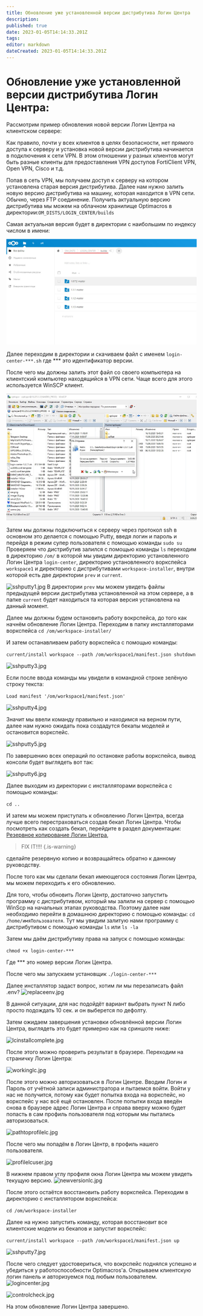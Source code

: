 ```yaml
---
title: Обновление уже установленной версии дистрибутива Логин Центра
description: 
published: true
date: 2023-01-05T14:14:33.201Z
tags: 
editor: markdown
dateCreated: 2023-01-05T14:14:33.201Z
---
```


# Обновление уже установленной версии дистрибутива Логин Центра:

Рассмотрим пример обновления новой версии Логин Центра на клиентском сервере:

Как правило, почти у всех клиентов в целях безопасности, нет прямого доступа к серверу и установка новой версии 
дистрибутива начинается в подключения к сети VPN. В этом отношении у разных клиентов могут быть разные клиенты для 
предоставления VPN доступов FortiClient VPN, Open VPN, Cisco и т.д.

Попав в сеть VPN, мы получаем доступ к серверу на котором установлена старая версия дистрибутива. Далее нам нужно залить
 новую версию дистрибутива на машину, которая находится в VPN сети. Обычно, через FTP соединение. Получить актуальную 
 версию дистрибутива мы можем на облачном хранилище Optimacros в директории:```OM_DISTS/LOGIN_CENTER/builds```

Самая актуальная версия будет в директории с наибольшим по индексу числом в имени:

![lastdistrlc.jpg](/login-center/lastdistrlc.jpg)

Далее переходим в директории и скачиваем файл с именем ```login-center-***.sh``` где *** это идентификатор версии.

После чего мы должны залить этот файл со своего компьютера на клиентский компьютер находящийся в VPN сети. Чаще всего 
для этого используется WinSCP клиент.

![uploadlc.jpg](/login-center/uploadlc.jpg)
 
Затем мы должны подключиться к серверу через протокол ssh в основном это делается с помощью Putty, введя логин и пароль 
и перейдя в режим супер пользователя с помощью команды ```sudo su``` Проверяем что дистрибутив залился с помощью команды
```ls``` переходим в директорию ```/om/``` в которой мы увидим директорию установленного Логин Центра 
```login-center```, директорию установленного воркспейса ```workspace1``` и директорию с дистрибутивами 
```workspace-installer```, внутри которой есть две директории ```prev``` и ```current```.

![sshputty1.jpg](/maintenance/sshputty1.jpg)
В директории ```prev``` мы можем увидеть файлы предыдущей версии дистрибутива установленной на этом сервере, а в папке 
```current``` будет находиться та которая версия установлена на данный момент.

Далее мы должны будем остановить работу вокрспейса, до того как начнём обновление Логин Центра.
Переходим в папку инсталляторами воркспейса
```cd /om/workspace-installer/```
 
И затем останавливаем работу воркспейса с помощью команды:
 
```current/install workspace --path /om/workspace1/manifest.json shutdown```

![sshputty3.jpg](/maintenance/sshputty3.jpg)

Если после ввода команды мы увидели в командной строке зелёную строку текста: 

```Load manifest '/om/workspace1/manifest.json'```

![sshputty4.jpg](/maintenance/sshputty4.jpg)

Значит мы ввели команду правильно и находимся на верном пути, далее нам нужно ожидать пока создадутся бекапы моделей и 
остановится воркспейс.

![sshputty5.jpg](/maintenance/sshputty5.jpg)

По завершению всех операций по остановке работы воркспейса, вывод консоли будет выглядеть вот так:

![sshputty6.jpg](/maintenance/sshputty6.jpg)

Далее выходим из директории с инсталляторами воркспейса с помощью команды:

`cd ..`

И затем мы можем приступать к обновлению Логин Центра, всегда лучше всего перестраховаться создав бекап Логин Центра.
Чтобы посмотреть как создать бекап, перейдите в раздел документации: [Резервное копирование Логин Центра](reserveLc.md),

> FIX IT!!!!
{.is-warning}

сделайте резервную копию и возвращайтесь обратно к данному руководству.

После того как мы сделали бекап имеющегося состояния Логин Центра, мы можем переходить к его обновлению.

Для того, чтобы обновить Логин Центр, достаточно запустить программу с дистрибутивом, который мы залили на сервер с 
помощью WinScp на начальных этапах руководства. Поэтому далее нам необходимо перейти в домашнюю директорию с помощью 
команды: `cd /home/имяПользователя`. Тут мы увидим залитую нами программу с дистрибутивом с помощью команды `ls` или 
`ls -la`

Затем мы даём дистрибутиву права на запуск с помощью команды: 

```chmod +x login-center-***```

Где *** это номер версии Логин Центра.

После чего мы запускаем установщик `./login-center-***`

Далее инсталлятор задаст вопрос, хотим ли мы перезаписать файл .env?
![replaceenv.jpg](/login-center/replaceenv.jpg)

В данной ситуации, для нас подойдёт вариант выбрать пункт N либо просто подождать 10 сек. и он выберется по дефолту.

Затем ожидаем завершения установки обновлённой версии Логин Центра, выглядеть это будет примерно как на сриншоте ниже:

![lcinstallcomplete.jpg](/login-center/lcinstallcomplete.jpg)

После этого можно проверить результат в браузере. Переходим на страничку Логин Центра:

![workinglc.jpg](/login-center/workinglc.jpg)


После этого можно авторизоваться в Логин Центре. Вводим Логин и Пароль от учётной записи администратора и пытаемся 
войти. Войти у нас не получится, потому как будет попытка входа на воркспейс, но воркспейс у нас всё ещё остановлен.
После попытки входа введён снова в браузере адрес Логин Центра и справа вверху можно будет попасть в сам профиль 
пользователя под которым мы пытались авторизоваться.

![pathtoprofilelc.jpg](/login-center/pathtoprofilelc.jpg)

После чего мы попадём в Логин Центр, в профиль нашего пользователя.

![profilelcuser.jpg](/login-center/profilelcuser.jpg)

В нижнем правом углу профиля окна Логин Центра мы можем увидеть текущую версию.
![newversionlc.jpg](/login-center/newversionlc.jpg)

После этого остаётся восстановить работу воркспейса. Переходим в директорию с инсталлятором воркспейса:

`cd /om/workspace-installer`

Далее на нужно запустить команду, которая восстановит все клиентские модели из бекапов и запустит воркспейс:

```current/install workspace --path /om/workspace1/manifest.json up```

![sshputty7.jpg](/maintenance/sshputty7.jpg)


После чего следует удостовериться, что вокрспейс поднялся успешно и убедиться у работоспособности Optimacros'а. 
Открываем клиентскую логин панель и авторизуемся под любым пользователем.
![logincenter.jpg](/maintenance/logincenter.jpg)

![controlcheck.jpg](/maintenance/controlcheck.jpg)


На этом обновление Логин Центра завершено.
